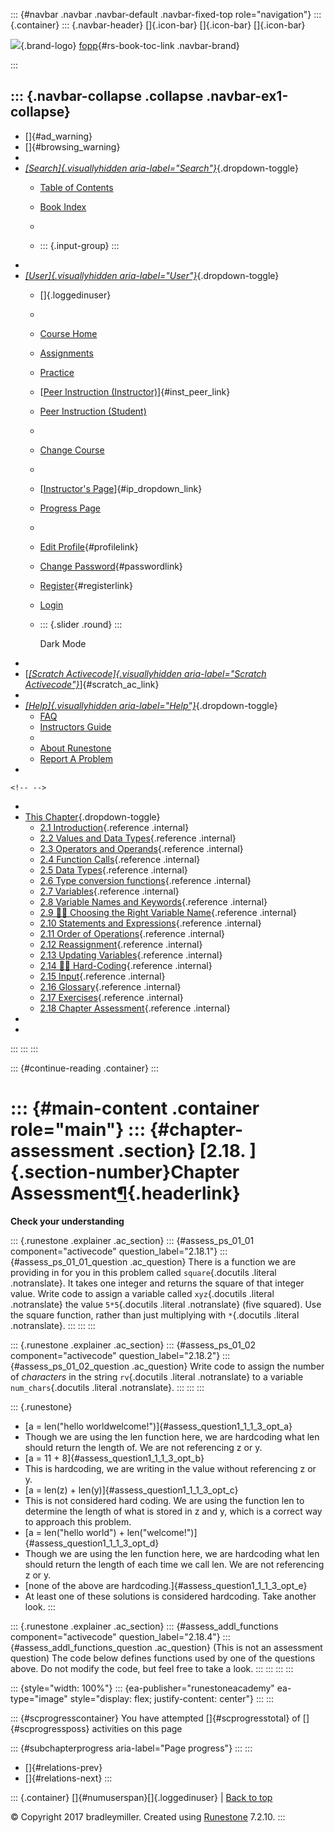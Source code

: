::: {#navbar .navbar .navbar-default .navbar-fixed-top role="navigation"}
::: {.container}
::: {.navbar-header}
[]{.icon-bar} []{.icon-bar} []{.icon-bar}

<div>

[![](../_static/img/RAIcon.png)](/runestone/default/user/login){.brand-logo}
[fopp](../index.html){#rs-book-toc-link .navbar-brand}

</div>
:::

::: {.navbar-collapse .collapse .navbar-ex1-collapse}
-   
-   []{#ad_warning}
-   []{#browsing_warning}
-   
-   [*[Search]{.visuallyhidden
    aria-label="Search"}*](#){.dropdown-toggle}
    -   [Table of Contents](../index.html)

    -   [Book Index](../genindex.html)

    -   

    -   ::: {.input-group}
        :::
-   
-   [*[User]{.visuallyhidden aria-label="User"}*](#){.dropdown-toggle}
    -   []{.loggedinuser}

    -   

    -   [Course Home](/ns/course/index)

    -   [Assignments](/assignment/student/chooseAssignment)

    -   [Practice](/runestone/assignments/practice)

    -   [[Peer Instruction
        (Instructor)](/runestone/peer/instructor.html)]{#inst_peer_link}

    -   [Peer Instruction (Student)](/runestone/peer/student.html)

    -   

    -   [Change Course](/runestone/default/courses)

    -   

    -   [[Instructor\'s
        Page](/runestone/admin/index)]{#ip_dropdown_link}

    -   [Progress Page](/runestone/dashboard/studentreport)

    -   

    -   [Edit Profile](/runestone/default/user/profile){#profilelink}

    -   [Change
        Password](/runestone/default/user/change_password){#passwordlink}

    -   [Register](/runestone/default/user/register){#registerlink}

    -   [Login](#)

    -   ::: {.slider .round}
        :::

        Dark Mode
-   
-   [[*[Scratch Activecode]{.visuallyhidden
    aria-label="Scratch Activecode"}*](javascript:runestoneComponents.popupScratchAC())]{#scratch_ac_link}
-   
-   [*[Help]{.visuallyhidden aria-label="Help"}*](#){.dropdown-toggle}
    -   [FAQ](http://runestoneinteractive.org/pages/faq.html)
    -   [Instructors Guide](https://guide.runestone.academy)
    -   
    -   [About Runestone](http://runestoneinteractive.org)
    -   [Report A
        Problem](/runestone/default/reportabug?course=fopp&page=week1a2)
-   

```{=html}
<!-- -->
```
-   
-   [This Chapter](../index.html){.dropdown-toggle}
    -   [2.1
        Introduction](intro-VariablesExpressionsandStatements.html){.reference
        .internal}
    -   [2.2 Values and Data Types](Values.html){.reference .internal}
    -   [2.3 Operators and Operands](Operators.html){.reference
        .internal}
    -   [2.4 Function Calls](FunctionCalls.html){.reference .internal}
    -   [2.5 Data Types](DataTypes.html){.reference .internal}
    -   [2.6 Type conversion
        functions](ConvertTypeFunctions.html){.reference .internal}
    -   [2.7 Variables](Variables.html){.reference .internal}
    -   [2.8 Variable Names and
        Keywords](VariableNamesandKeywords.html){.reference .internal}
    -   [2.9 👩‍💻 Choosing the Right Variable
        Name](WPChoosingtheRightVariableName.html){.reference .internal}
    -   [2.10 Statements and
        Expressions](StatementsandExpressions.html){.reference
        .internal}
    -   [2.11 Order of Operations](OrderofOperations.html){.reference
        .internal}
    -   [2.12 Reassignment](Reassignment.html){.reference .internal}
    -   [2.13 Updating Variables](UpdatingVariables.html){.reference
        .internal}
    -   [2.14 👩‍💻 Hard-Coding](HardCoding.html){.reference .internal}
    -   [2.15 Input](Input.html){.reference .internal}
    -   [2.16 Glossary](Glossary.html){.reference .internal}
    -   [2.17 Exercises](Exercises.html){.reference .internal}
    -   [2.18 Chapter Assessment](week1a2.html){.reference .internal}
-   
-   
:::
:::
:::

::: {#continue-reading .container}
:::

::: {#main-content .container role="main"}
::: {#chapter-assessment .section}
[2.18. ]{.section-number}Chapter Assessment[¶](#chapter-assessment "Permalink to this heading"){.headerlink}
============================================================================================================

**Check your understanding**

::: {.runestone .explainer .ac_section}
::: {#assess_ps_01_01 component="activecode" question_label="2.18.1"}
::: {#assess_ps_01_01_question .ac_question}
There is a function we are providing in for you in this problem called
`square`{.docutils .literal .notranslate}. It takes one integer and
returns the square of that integer value. Write code to assign a
variable called `xyz`{.docutils .literal .notranslate} the value
`5*5`{.docutils .literal .notranslate} (five squared). Use the square
function, rather than just multiplying with `*`{.docutils .literal
.notranslate}.
:::
:::
:::

::: {.runestone .explainer .ac_section}
::: {#assess_ps_01_02 component="activecode" question_label="2.18.2"}
::: {#assess_ps_01_02_question .ac_question}
Write code to assign the number of *characters* in the string
`rv`{.docutils .literal .notranslate} to a variable
`num_chars`{.docutils .literal .notranslate}.
:::
:::
:::

::: {.runestone}
-   [a = len(\"hello worldwelcome!\")]{#assess_question1_1_1_3_opt_a}
-   Though we are using the len function here, we are hardcoding what
    len should return the length of. We are not referencing z or y.
-   [a = 11 + 8]{#assess_question1_1_1_3_opt_b}
-   This is hardcoding, we are writing in the value without referencing
    z or y.
-   [a = len(z) + len(y)]{#assess_question1_1_1_3_opt_c}
-   This is not considered hard coding. We are using the function len to
    determine the length of what is stored in z and y, which is a
    correct way to approach this problem.
-   [a = len(\"hello world\") +
    len(\"welcome!\")]{#assess_question1_1_1_3_opt_d}
-   Though we are using the len function here, we are hardcoding what
    len should return the length of each time we call len. We are not
    referencing z or y.
-   [none of the above are hardcoding.]{#assess_question1_1_1_3_opt_e}
-   At least one of these solutions is considered hardcoding. Take
    another look.
:::

::: {.runestone .explainer .ac_section}
::: {#assess_addl_functions component="activecode" question_label="2.18.4"}
::: {#assess_addl_functions_question .ac_question}
(This is not an assessment question) The code below defines functions
used by one of the questions above. Do not modify the code, but feel
free to take a look.
:::
:::
:::
:::

::: {style="width: 100%"}
::: {ea-publisher="runestoneacademy" ea-type="image" style="display: flex; justify-content: center"}
:::
:::

::: {#scprogresscontainer}
You have attempted []{#scprogresstotal} of []{#scprogressposs}
activities on this page

::: {#subchapterprogress aria-label="Page progress"}
:::
:::

-   [[](Exercises.html)]{#relations-prev}
-   [[](../Debugging/toctree.html)]{#relations-next}
:::

::: {.container}
[]{#numuserspan}[]{.loggedinuser} \| [Back to top](#)

© Copyright 2017 bradleymiller. Created using
[Runestone](http://runestoneinteractive.org/) 7.2.10.
:::
